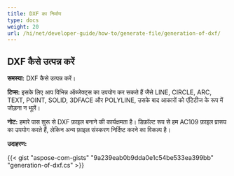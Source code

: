 ```yaml
---
title: DXF का निर्माण
type: docs
weight: 20
url: /hi/net/developer-guide/how-to/generate-file/generation-of-dxf/
---
```


## **DXF कैसे उत्पन्न करें**

**समस्या:** DXF कैसे उत्पन्न करें।

**टिप्स:** इसके लिए आप विभिन्न ऑब्जेक्ट्स का उपयोग कर सकते हैं जैसे LINE, CIRCLE, ARC, TEXT, POINT, SOLID, 3DFACE और POLYLINE, उसके बाद आकारों को एंटिटीज के रूप में जोड़ना न भूलें।

**नोट:** हमारे पास शुरू से DXF फ़ाइल बनाने की कार्यक्षमता है। 
डिफ़ॉल्ट रूप से हम AC109 फ़ाइल प्रारूप का उपयोग करते हैं, लेकिन अन्य फ़ाइल संस्करण निर्दिष्ट करने का विकल्प है।

**उदाहरण:**

{{< gist "aspose-com-gists" "9a239eab0b9dda0e1c54be533ea399bb" "generation-of-dxf.cs" >}}
